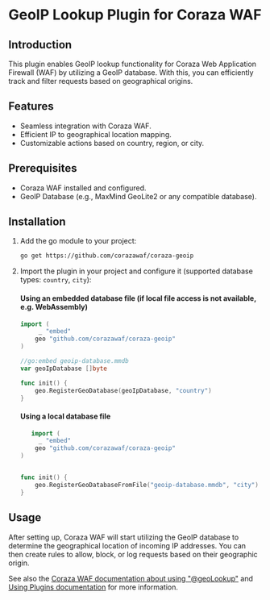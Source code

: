 # GeoIP Lookup Plugin for Coraza WAF

## Introduction

This plugin enables GeoIP lookup functionality for Coraza Web Application Firewall (WAF) by utilizing a GeoIP database. With this, you can efficiently track and filter requests based on geographical origins.

## Features

- Seamless integration with Coraza WAF.
- Efficient IP to geographical location mapping.
- Customizable actions based on country, region, or city.

## Prerequisites

- Coraza WAF installed and configured.
- GeoIP Database (e.g., MaxMind GeoLite2 or any compatible database).

## Installation

1. Add the go module to your project:

   ```bash
   go get https://github.com/corazawaf/coraza-geoip
   ```

2. Import the plugin in your project and configure it (supported database types: `country`, `city`):

   #### Using an embedded database file (if local file access is not available, e.g. WebAssembly)

   ```go
   import (
        _ "embed"
       geo "github.com/corazawaf/coraza-geoip"
   )

   //go:embed geoip-database.mmdb
   var geoIpDatabase []byte

   func init() {
       geo.RegisterGeoDatabase(geoIpDatabase, "country")
   }
   ```

   #### Using a local database file

   ```go
      import (
        _ "embed"
       geo "github.com/corazawaf/coraza-geoip"
   )


   func init() {
       geo.RegisterGeoDatabaseFromFile("geoip-database.mmdb", "city")
   }
   ```

## Usage

After setting up, Coraza WAF will start utilizing the GeoIP database to determine the geographical location of incoming IP addresses. You can then create rules to allow, block, or log requests based on their geographic origin.

See also the [Coraza WAF documentation about using "@geoLookup"](https://coraza.io/docs/seclang/operators/#geolookup) and [Using Plugins documentation](https://coraza.io/docs/tutorials/using-plugins/) for more information.
